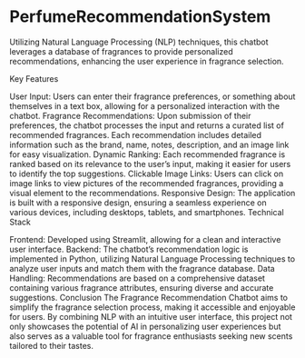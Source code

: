 # PerfumeRecommendationSystem
Utilizing Natural Language Processing (NLP) techniques, this chatbot leverages a database of fragrances to provide personalized recommendations, enhancing the user experience in fragrance selection.

Key Features

User Input: Users can enter their fragrance preferences, or something about themselves in a text box, allowing for a personalized interaction with the chatbot.
Fragrance Recommendations: Upon submission of their preferences, the chatbot processes the input and returns a curated list of recommended fragrances. Each recommendation includes detailed information such as the brand, name, notes, description, and an image link for easy visualization.
Dynamic Ranking: Each recommended fragrance is ranked based on its relevance to the user’s input, making it easier for users to identify the top suggestions.
Clickable Image Links: Users can click on image links to view pictures of the recommended fragrances, providing a visual element to the recommendations.
Responsive Design: The application is built with a responsive design, ensuring a seamless experience on various devices, including desktops, tablets, and smartphones.
Technical Stack

Frontend: Developed using Streamlit, allowing for a clean and interactive user interface.
Backend: The chatbot’s recommendation logic is implemented in Python, utilizing Natural Language Processing techniques to analyze user inputs and match them with the fragrance database.
Data Handling: Recommendations are based on a comprehensive dataset containing various fragrance attributes, ensuring diverse and accurate suggestions.
Conclusion
The Fragrance Recommendation Chatbot aims to simplify the fragrance selection process, making it accessible and enjoyable for users. By combining NLP with an intuitive user interface, this project not only showcases the potential of AI in personalizing user experiences but also serves as a valuable tool for fragrance enthusiasts seeking new scents tailored to their tastes.
